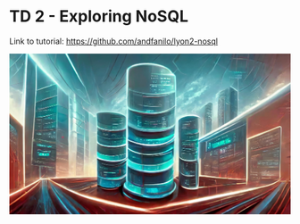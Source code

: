 # TD 2 - Exploring NoSQL

Link to tutorial: <https://github.com/andfanilo/lyon2-nosql>

![](./images/nosql-cover.jpg)

